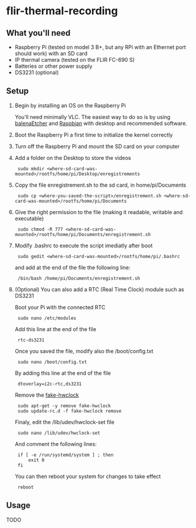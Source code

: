 # flir-thermal-recording

## What you'll need
- Raspberry Pi (tested on model 3 B+, but any RPi with an Ethernet port should work) with an SD card
- IP thermal camera (tested on the FLIR FC-690 S)
- Batteries or other power supply
- DS3231 (optional)

## Setup
1. Begin by installing an OS on the Raspberry Pi

    You'll need minimally VLC. The easiest way to do so is by using [balenaEtcher](https://www.balena.io/etcher/) and [Raspbian](https://www.raspberrypi.org/downloads/raspbian/) with desktop and recommended software.

2. Boot the Raspberry Pi a first time to initialize the kernel correctly

3. Turn off the Raspberry Pi and mount the SD card on your computer

3. Add a folder on the Desktop to store the videos

        sudo mkdir <where-sd-card-was-mounted>/rootfs/home/pi/Desktop/enregistrements

4. Copy the file enregistrement.sh to the sd card, in home/pi/Documents

        sudo cp <where-you-saved-the-script>/enregistrement.sh <where-sd-card-was-mounted>/rootfs/home/pi/Documents

5. Give the right permission to the file (making it readable, writable and executable)

        sudo chmod -R 777 <where-sd-card-was-mounted>/rootfs/home/pi/Documents/enregistrement.sh

6. Modify .bashrc to execute the script imediatly after boot

        sudo gedit <where-sd-card-was-mounted>/rootfs/home/pi/.bashrc

    and add at the end of the file the following line:

        /bin/bash /home/pi/Documents/enregistrement.sh

7. (Optional) You can also add a RTC (Real Time Clock) module such as DS3231

    Boot your Pi with the connected RTC
    
        sudo nano /etc/modules
    
    Add this line at the end of the file
    
        rtc-ds3231
    
    Once you saved the file, modify also the /boot/config.txt
    
        sudo nano /boot/config.txt
    
    By adding this line at the end of the file
    
        dtoverlay=i2c-rtc,ds3231
    
    Remove the [fake-hwclock](https://packages.debian.org/sid/fake-hwclock)
    
        sudo apt-get -y remove fake-hwclock
        sudo update-rc.d -f fake-hwclock remove
    
    Finaly, edit the /lib/udev/hwclock-set file
    
        sudo nano /lib/udev/hwclock-set

    And comment the following lines:
    
        if [ -e /run/systemd/system ] ; then
            exit 0
        fi
    
    You can then reboot your system for changes to take effect
    
        reboot

## Usage
TODO
